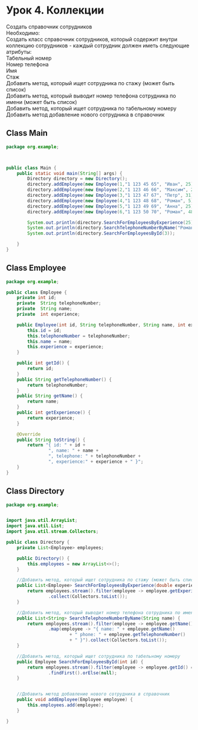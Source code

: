 # Урок 4. Коллекции
Создать справочник сотрудников  
Необходимо:  
Создать класс справочник сотрудников, который содержит внутри коллекцию сотрудников - каждый сотрудник должен иметь следующие атрибуты:  
Табельный номер  
Номер телефона  
Имя  
Стаж  
Добавить метод, который ищет сотрудника по стажу (может быть список)  
Добавить метод, который выводит номер телефона сотрудника по имени (может быть список)  
Добавить метод, который ищет сотрудника по табельному номеру  
Добавить метод добавление нового сотрудника в справочник  

## Class Main
```java
package org.example;



public class Main {
    public static void main(String[] args) {
        Directory directory = new Directory();
        directory.addEmployee(new Employee(1,"1 123 45 65", "Иван", 25));
        directory.addEmployee(new Employee(2,"1 123 46 66", "Максим", 27));
        directory.addEmployee(new Employee(3,"1 123 47 67", "Петр", 31));
        directory.addEmployee(new Employee(4,"1 123 48 68", "Роман", 5));
        directory.addEmployee(new Employee(5,"1 123 49 69", "Анна", 25));
        directory.addEmployee(new Employee(6,"1 123 50 70", "Роман", 48));

        System.out.println(directory.SearchForEmployeesByExperience(25));
        System.out.println(directory.SearchTelephoneNumberByName("Роман"));
        System.out.println(directory.SearchForEmployeesById(3));

    }
}
```
## Class Employee
```java
package org.example;

public class Employee {
    private int id;
    private  String telephoneNumber;
    private  String name;
    private  int experience;

    public Employee(int id, String telephoneNumber, String name, int experience) {
        this.id = id;
        this.telephoneNumber = telephoneNumber;
        this.name = name;
        this.experience = experience;
    }

    public int getId() {
        return id;
    }
    public String getTelephoneNumber() {
        return telephoneNumber;
    }
    public String getName() {
        return name;
    }
    public int getExperience() {
        return experience;
    }

    @Override
    public String toString() {
        return "{ id: " + id +
                ", name: " + name +
                ", telephone: " + telephoneNumber +
                ", experience:" + experience + " }";
    }
}

```
## Class Directory
```java
package org.example;


import java.util.ArrayList;
import java.util.List;
import java.util.stream.Collectors;

public class Directory {
    private List<Employee> employees;

    public Directory() {
        this.employees = new ArrayList<>();
    }

    //Добавить метод, который ищет сотрудника по стажу (может быть список)
    public List<Employee> SearchForEmployeesByExperience(double experience) {
        return employees.stream().filter(employee -> employee.getExperience() == experience)
                .collect(Collectors.toList());
    }

    //Добавить метод, который выводит номер телефона сотрудника по имени (может быть список)
    public List<String> SearchTelephoneNumberByName(String name) {
        return employees.stream().filter(employee -> employee.getName().equals(name))
                .map(employee -> "{ name: " + employee.getName()
                        + " phone: " + employee.getTelephoneNumber()
                        + " }").collect(Collectors.toList());
    }

    //Добавить метод, который ищет сотрудника по табельному номеру
    public Employee SearchForEmployeesById(int id) {
        return employees.stream().filter(employee -> employee.getId() == id)
                .findFirst().orElse(null);
    }


    //Добавить метод добавление нового сотрудника в справочник
    public void addEmployee(Employee employee) {
        this.employees.add(employee);
    }

}
```

